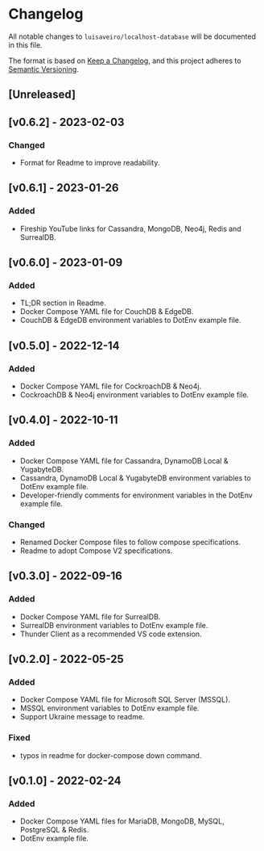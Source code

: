 # Changelog
All notable changes to `luisaveiro/localhost-database` will be documented in this file.

The format is based on [Keep a Changelog](https://keepachangelog.com/en/1.0.0/),
and this project adheres to [Semantic Versioning](https://semver.org/spec/v2.0.0.html).

## [Unreleased]

## [v0.6.2] - 2023-02-03
### Changed
- Format for Readme to improve readability.

## [v0.6.1] - 2023-01-26
### Added
- Fireship YouTube links for Cassandra, MongoDB, Neo4j, Redis and SurrealDB.

## [v0.6.0] - 2023-01-09
### Added
- TL;DR section in Readme.
- Docker Compose YAML file for CouchDB & EdgeDB.
- CouchDB & EdgeDB environment variables to DotEnv example file.

## [v0.5.0] - 2022-12-14
### Added
- Docker Compose YAML file for CockroachDB & Neo4j.
- CockroachDB & Neo4j environment variables to DotEnv example file.

## [v0.4.0] - 2022-10-11
### Added
- Docker Compose YAML file for Cassandra, DynamoDB Local & YugabyteDB.
- Cassandra, DynamoDB Local & YugabyteDB environment variables to DotEnv example file.
- Developer-friendly comments for environment variables in the DotEnv example file.

### Changed
- Renamed Docker Compose files to follow compose specifications.
- Readme to adopt Compose V2 specifications.

## [v0.3.0] - 2022-09-16
### Added
- Docker Compose YAML file for SurrealDB.
- SurrealDB environment variables to DotEnv example file.
- Thunder Client as a recommended VS code extension.

## [v0.2.0] - 2022-05-25
### Added
- Docker Compose YAML file for Microsoft SQL Server (MSSQL).
- MSSQL environment variables to DotEnv example file.
- Support Ukraine message to readme.

### Fixed
- typos in readme for docker-compose down command.

## [v0.1.0] - 2022-02-24
### Added
- Docker Compose YAML files for MariaDB, MongoDB, MySQL, PostgreSQL & Redis.
- DotEnv example file.
